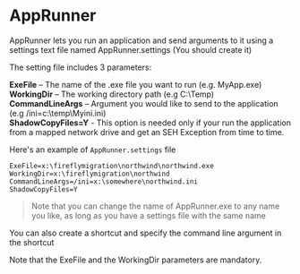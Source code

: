 # AppRunner 

AppRunner lets you run an application and send arguments to it using a settings text file named AppRunner.settings (You should create it)

The setting file includes 3 parameters:

**ExeFile** – The name of the .exe file you want to run (e.g. MyApp.exe)  
**WorkingDir** – The working directory path (e.g C:\Temp\)  
**CommandLineArgs** – Argument you would like to send to the application (e.g /ini=c:\temp\Myini.ini)  
**ShadowCopyFiles=Y** - This option is needed only if your run the application from a mapped network drive and get an SEH Exception from time to time.

Here's an example of `AppRunner.settings` file
```
ExeFile=x:\fireflymigration\northwind\northwind.exe
WorkingDir=x:\fireflymigration\northwind
CommandLineArgs=/ini=x:\somewhere\northwind.ini
ShadowCopyFiles=Y
```


> Note that you can change the name of AppRunner.exe to any name you like, as long as you have a settings file with the same name

You can also create a shortcut and specify the command line argument in the shortcut

Note that the ExeFile and the WorkingDir parameters are mandatory.
